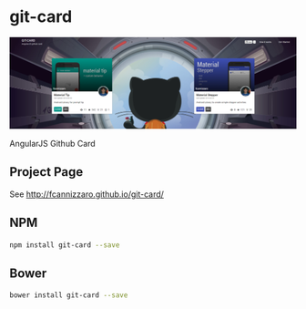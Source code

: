 # git-card
![preview](https://raw.githubusercontent.com/fcannizzaro/git-card/master/project.png)

AngularJS Github Card 

## Project Page
See http://fcannizzaro.github.io/git-card/

## NPM
```sh
npm install git-card --save
```

## Bower
```sh
bower install git-card --save
```
